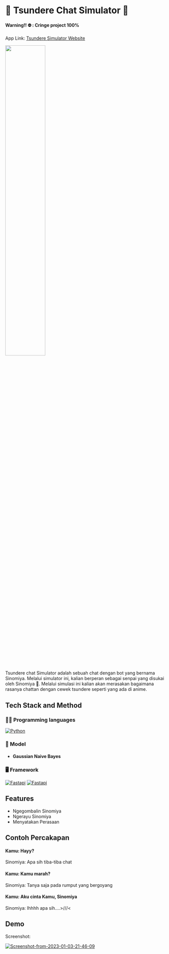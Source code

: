
# 💮 Tsundere Chat Simulator 💮
#### Warning!! ⛔️ : Cringe project 100%
<p>App Link: 
<a href="https://tsunderesimulatorchat.000webhostapp.com/">Tsundere Simulator Website</a>
</p>
<img src="https://media.tenor.com/DRqm5MskvK0AAAAd/kaguya-kaguyasama.gif" width="50%">

<p>Tsundere chat Simulator adalah sebuah chat dengan bot yang bernama Sinomiya. Melalui simulator ini, kalian berperan sebagai senpai yang disukai oleh Sinomiya 💞. Melalui simulasi ini kalian akan merasakan bagaimana rasanya chattan dengan cewek tsundere seperti yang ada di anime.
</p>


## Tech Stack and Method

### 👨‍💻 Programming languages
<a href="https://github.com/search?q=user%3AJrhero14+language%3APython"><img alt="Python" src="https://img.shields.io/badge/Python-14354C?style=for-the-badge&logo=python&logoColor=white"></a>

### 🔢 Model
- #### Gaussian Naive Bayes

### 🖥 Framework 
<a href="#"><img alt="Fastapi" src="https://img.shields.io/badge/fastapi-109989?style=for-the-badge&logo=FASTAPI&logoColor=white"></a>
<a href="#"><img alt="Fastapi" src="https://img.shields.io/badge/scikit--learn-%23F7931E.svg?style=for-the-badge&logo=scikit-learn&logoColor=white"></a>

## Features

- Ngegombalin Sinomiya
- Ngerayu Sinomiya
- Menyatakan Perasaan

## Contoh Percakapan

#### Kamu: Hayy?

Sinomiya: Apa sih tiba-tiba chat

#### Kamu: Kamu marah?

Sinomiya: Tanya saja pada rumput yang bergoyang

#### Kamu: Aku cinta Kamu, Sinomiya

Sinomiya: Ihhhh apa sih....>///<

## Demo
<p>Screenshot:</p>
<a href="https://ibb.co/yqkHdgZ"><img src="https://i.ibb.co/kXDN5qw/Screenshot-from-2023-01-03-21-46-09.png" alt="Screenshot-from-2023-01-03-21-46-09" border="0"></a><br /><br />
